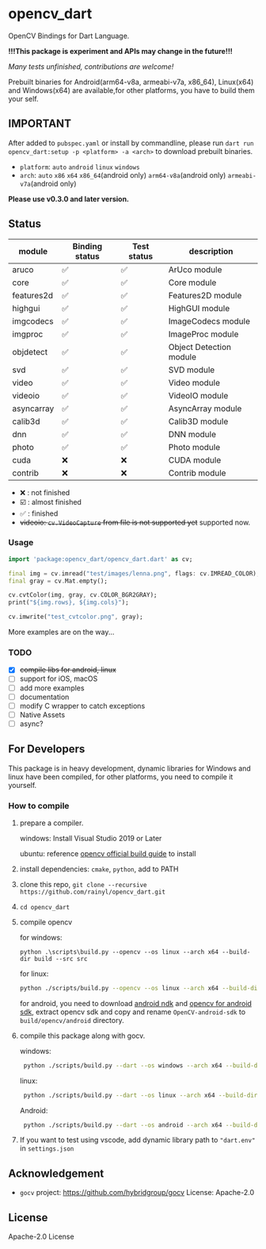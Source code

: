 # opencv_dart

OpenCV Bindings for Dart Language.

**!!!This package is experiment and APIs may change in the future!!!**

*Many tests unfinished, contributions are welcome!*

Prebuilt binaries for Android(arm64-v8a, armeabi-v7a, x86_64), Linux(x64) and Windows(x64) are available,for other platforms, you have to build them your self.

## IMPORTANT

After added to `pubspec.yaml` or install by commandline,
please run `dart run opencv_dart:setup -p <platform> -a <arch>` to download
prebuilt binaries.

- `platform`: `auto` `android` `linux` `windows`
- `arch`: `auto` `x86` `x64` `x86_64`(android only) `arm64-v8a`(android only) `armeabi-v7a`(android only)

**Please use v0.3.0 and later version.**

## Status

| module     | Binding status     | Test status        | description             |
| ---------- | ------------------ | ------------------ | ----------------------- |
| aruco      | :white_check_mark: | :white_check_mark: | ArUco module            |
| core       | :white_check_mark: | :white_check_mark: | Core module             |
| features2d | :white_check_mark: | :white_check_mark: | Features2D module       |
| highgui    | :white_check_mark: | :white_check_mark: | HighGUI module          |
| imgcodecs  | :white_check_mark: | :white_check_mark: | ImageCodecs module      |
| imgproc    | :white_check_mark: | :white_check_mark: | ImageProc module        |
| objdetect  | :white_check_mark: | :white_check_mark: | Object Detection module |
| svd        | :white_check_mark: | :white_check_mark: | SVD module              |
| video      | :white_check_mark: | :white_check_mark: | Video module            |
| videoio    | :white_check_mark: | :white_check_mark: | VideoIO module          |
| asyncarray | :white_check_mark: | :white_check_mark: | AsyncArray module       |
| calib3d    | :white_check_mark: | :white_check_mark: | Calib3D module          |
| dnn        | :white_check_mark: | :white_check_mark: | DNN module              |
| photo      | :white_check_mark: | :white_check_mark: | Photo module            |
| cuda       | :x:                | :x:                | CUDA module             |
| contrib    | :x:                | :x:                | Contrib module          |

- :x: : not finished
- :ballot_box_with_check: : almost finished
- :white_check_mark: : finished
- ~~videoio: `cv.VideoCapture` from file is not supported yet~~ supported now.

### Usage

```dart
import 'package:opencv_dart/opencv_dart.dart' as cv;

final img = cv.imread("test/images/lenna.png", flags: cv.IMREAD_COLOR);
final gray = cv.Mat.empty();

cv.cvtColor(img, gray, cv.COLOR_BGR2GRAY);
print("${img.rows}, ${img.cols}");

cv.imwrite("test_cvtcolor.png", gray);
```

More examples are on the way...

### TODO

- [x] ~~compile libs for android, linux~~
- [ ] support for iOS, macOS
- [ ] add more examples
- [ ] documentation
- [ ] modify C wrapper to catch exceptions
- [ ] Native Assets
- [ ] async?

## For Developers

This package is in heavy development, dynamic libraries for Windows and linux have been compiled, for other platforms, you need to compile it yourself.

### How to compile

1. prepare a compiler.

   windows: Install Visual Studio 2019 or Later

   ubuntu: reference [opencv official build guide](https://docs.opencv.org/4.x/d7/d9f/tutorial_linux_install.html) to install
2. install dependencies: `cmake`, `python`, add to PATH
3. clone this repo, `git clone --recursive https://github.com/rainyl/opencv_dart.git`
4. `cd opencv_dart`
5. compile opencv

   for windows:

   ```pwsh
   python .\scripts\build.py --opencv --os linux --arch x64 --build-dir build --src src
   ```

    for linux:

    ```bash
    python ./scripts/build.py --opencv --os linux --arch x64 --build-dir build --src src
    ```

    for android, you need to download [android ndk](https://developer.android.com/ndk/downloads) and [opencv for android sdk](https://opencv.org/releases/), extract opencv sdk and copy and rename `OpenCV-android-sdk` to `build/opencv/android` directory.

6. compile this package along with gocv.

   windows:

   ```bash
    python ./scripts/build.py --dart --os windows --arch x64 --build-dir build --src src
    ```

   linux:

   ```bash
    python ./scripts/build.py --dart --os linux --arch x64 --build-dir build --src src
    ```

   Android:

   ```bash
    python ./scripts/build.py --dart --os android --arch x64 --build-dir build --src src --android-ndk <Android NDK path> --android-abi <x86_64, arm64-v8a, armeabi-v7a>
    ```

7. If you want to test using vscode, add dynamic library path to `"dart.env"` in `settings.json`

## Acknowledgement

- `gocv` project: <https://github.com/hybridgroup/gocv> License: Apache-2.0

## License

Apache-2.0 License
